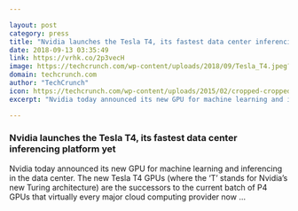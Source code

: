 ```yaml
---

layout: post
category: press
title: "Nvidia launches the Tesla T4, its fastest data center inferencing platform yet"
date: 2018-09-13 03:35:49
link: https://vrhk.co/2p3vecH
image: https://techcrunch.com/wp-content/uploads/2018/09/Tesla_T4.jpeg?w=711
domain: techcrunch.com
author: "TechCrunch"
icon: https://techcrunch.com/wp-content/uploads/2015/02/cropped-cropped-favicon-gradient.png?w=180
excerpt: "Nvidia today announced its new GPU for machine learning and inferencing in the data center. The new Tesla T4 GPUs (where the ‘T’ stands for Nvidia’s new Turing architecture) are the successors to the current batch of P4 GPUs that virtually every major cloud computing provider now …"

---
```


### Nvidia launches the Tesla T4, its fastest data center inferencing platform yet

Nvidia today announced its new GPU for machine learning and inferencing in the data center. The new Tesla T4 GPUs (where the ‘T’ stands for Nvidia’s new Turing architecture) are the successors to the current batch of P4 GPUs that virtually every major cloud computing provider now …